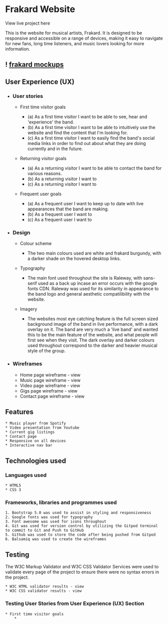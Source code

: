 # Frakard Website

View live project here

This is the website for musical artists, Frakard. It is designed to be responsive and accessible on a range of devices, making it easy to navigate for new fans, long time listeners, and music lovers looking for more information.

! [frakard mockups](https://github.com/benjosephjones07/milestone-project-frakard/blob/3e0648994405c660665f49b2f158ea28d1e75f94/assets/images/Frakard-mockups.png)
---
## User Experience (UX)

* ### User stories

    * First time visitor goals
        * (a) As a first time visitor I want to be able to see, hear and 'experience' the band.
        * (b) As a first time visitor I want to be able to intuitively use the website and find the content that I'm looking for.
        * (c) As a first time visitor I want to easily find the band's social media links in order to find out about what they are doing currently and in the future.

    * Returning visitor goals
        * (a) As a returning visitor I want to be able to contact the band for various reasons.
        * (b) As a returning visitor I want to 
        * (c) As a returning visitor I want to

    * Frequent user goals
        * (a) As a frequent user I want to keep up to date with live appearances that the band are making.
        * (b) As a frequent user I want to
        * (c) As a frequent user I want to

* ### Design

    * Colour scheme
        * The two main colours used are white and frakard burgundy, with a darker shade on the hovered desktop links.

    * Typography
        * The main font used throughout the site is Raleway, with sans-serif used as a back up incase an error occurs with the google fonts CDN. Raleway was used for its similarity in appearance to the band logo and general aesthetic compatilibility with the website.

    * Imagery
        * The websites most eye catching feature is the full screen sized background image of the band in live performance, with a dark overlay on it. The band are very much a 'live band' and wanted this to be the main feature of the website, and what people will first see when they visit. The dark overlay and darker colours used throughout correspond to the darker and heavier musical style of the group.

* ### Wireframes

    * Home page wireframe - view
    * Music page wireframe - view
    * Video page wireframe - view
    * Gigs page wireframe - view
    * Contact page wireframe - view

## Features

    * Music player from Spotify
    * Video presentation from Youtube
    * Current gig listings
    * Contact page
    * Responsive on all devices
    * Interactive nav bar

## Technologies used

### Languages used

    * HTML5
    * CSS 3

### Frameworks, libraries and programmes used

    1. Bootstrap 5.0 was used to assist in styling and responsiveness
    2. Google fonts was used for typography
    3. Font awesome was used for icons throughout
    4. Git was used for version control by utilizing the Gitpod terminal to commit to Git and Push to GitHub
    5. Github was used to store the code after being pushed from Gitpod
    6. Balsamiq was used to create the wireframes

## Testing

The W3C Markup Validator and W3C CSS Validator Services were used to validate every page of the project to ensure there were no syntax errors in the project.

    * W3C HTML validator results - view
    * W3C CSS validator results - view

### Testing User Stories from User Experience (UX) Section

    * First time visitor goals
        * 
